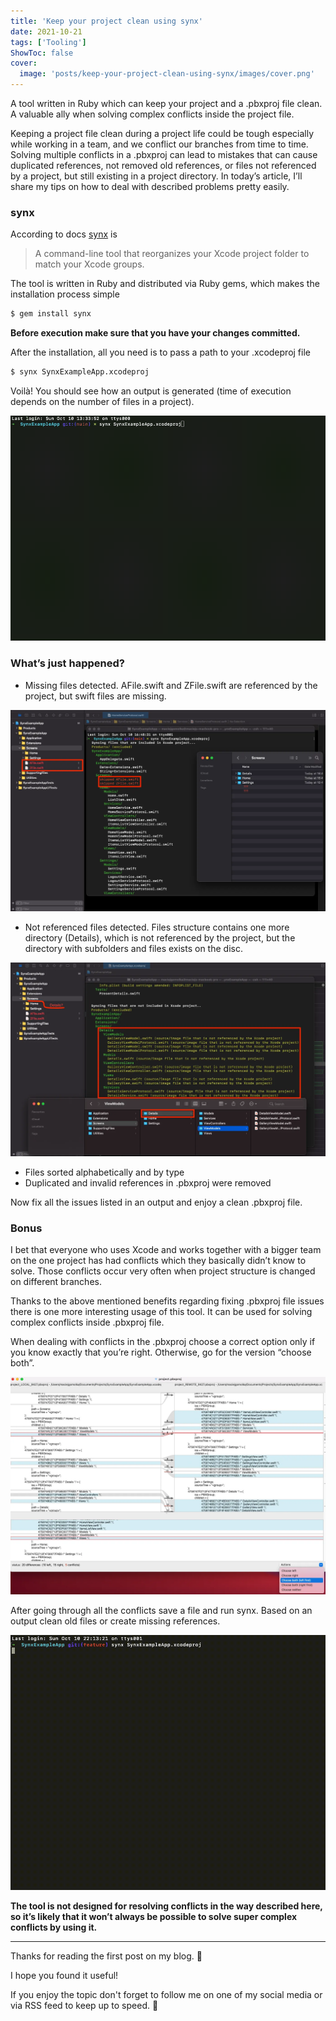 ```yaml
---
title: 'Keep your project clean using synx'
date: 2021-10-21
tags: ['Tooling']
ShowToc: false
cover: 
  image: 'posts/keep-your-project-clean-using-synx/images/cover.png'
---
```


A tool written in Ruby which can keep your project and a .pbxproj file clean. A valuable ally when solving complex conflicts inside the project file.

Keeping a project file clean during a project life could be tough especially while working in a team, and we conflict our branches from time to time. Solving multiple conflicts in a .pbxproj can lead to mistakes that can cause duplicated references, not removed old references, or files not referenced by a project, but still existing in a project directory. In today’s article, I’ll share my tips on how to deal with described problems pretty easily.

### synx

According to docs [synx](https://github.com/venmo/synx) is

> A command-line tool that reorganizes your Xcode project folder to match your Xcode groups.

The tool is written in Ruby and distributed via Ruby gems, which makes the installation process simple

```sh
$ gem install synx
```

**Before execution make sure that you have your changes committed.**

After the installation, all you need is to pass a path to your .xcodeproj file

```sh
$ synx SynxExampleApp.xcodeproj
```

Voilà! You should see how an output is generated (time of execution depends on the number of files in a project).

![synx_output](images/synx_output.gif)

### What’s just happened?

- Missing files detected. AFile.swift and ZFile.swift are referenced by the project, but swift files are missing.

![missing_files](images/missing_files.jpeg)

- Not referenced files detected. Files structure contains one more directory (Details), which is not referenced by the project, but the directory with subfolders and files exists on the disc.

![not_referenced_files](images/not_referenced_files.jpeg)

- Files sorted alphabetically and by type
- Duplicated and invalid references in .pbxproj were removed

Now fix all the issues listed in an output and enjoy a clean .pbxproj file.

### Bonus

I bet that everyone who uses Xcode and works together with a bigger team on the one project has had conflicts which they basically didn’t know to solve. Those conflicts occur very often when project structure is changed on different branches.

Thanks to the above mentioned benefits regarding fixing .pbxproj file issues there is one more interesting usage of this tool. It can be used for solving complex conflicts inside .pbxproj file.

When dealing with conflicts in the .pbxproj choose a correct option only if you know exactly that you’re right. Otherwise, go for the version “choose both”.

![merge_tool_view](images/merge_tool_view.jpeg)

After going through all the conflicts save a file and run synx. Based on an output clean old files or create missing references.

![synx_output_bonus](images/synx_output_bonus.gif)

**The tool is not designed for resolving conflicts in the way described here, so it’s likely that it won’t always be possible to solve super complex conflicts by using it.**

---

Thanks for reading the first post on my blog. 📖

I hope you found it useful!

If you enjoy the topic don't forget to follow me on one of my social media or via RSS feed to keep up to speed. 🚀

